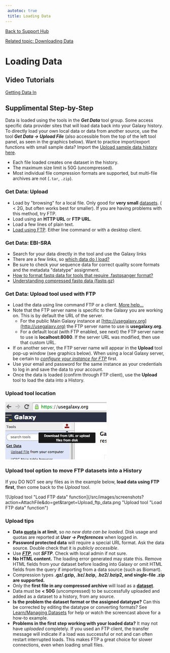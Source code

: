 ```yaml
---
 autotoc: true
 title: Loading Data
---
```

 
[Back to Support Hub](https://galaxyproject.org/support/)

[Related topic: Downloading Data](https://galaxyproject.org/support/download-data/)

# Loading Data

## Video Tutorials

[Getting Data In](https://galaxyproject.org/tutorials/ngs/#getting-ngs-data-in)

## Supplimental Step-by-Step

Data is loaded using the tools in the _**Get Data**_ tool group. Some access specific data provider sites that will load data back into your Galaxy history. To directly load your own local data or data from another source, use the tool _**Get Data → Upload File**_ (also accessible from the top of the left tool panel, as seen in the graphics below). Want to practice import/export functions with small sample data? Import the [Upload sample data history here](https://usegalaxy.org/u/usinggalaxy/h/upload).

*   Each file loaded creates one dataset in the history.
*   The maximum size limit is 50G (uncompressed).
*   Most individual file compression formats are supported, but multi-file archives are not (`.tar`, `.zip`).

### Get Data: Upload

*   Load by "browsing" for a local file. Only good for **very small** [datasets](/learn/managing-datasets). ( < 2G, but often works best for smaller). If you are having problems with this method, try FTP.
*   Load using an **HTTP URL** or **FTP URL**.
*   Load a few lines of plain text.
*   [Load using FTP](/learn/Upload%20via%20FTP). Either line command or with a desktop client.

### Get Data: EBI-SRA

*   Search for your data directly in the tool and use the Galaxy links
*   There are a few links, so [which data do I load?](https://galaxyproject.org/support/ebi-sra-data-load/)
*   Be sure to check your sequence data for correct quality score formats and the metadata "datatype" assignment. 
  * [How to format fastq data for tools that require .fastqsanger format?](https://galaxyproject.org/learn/fastqsanger)
  * [Understanding compressed fastq data (fastq.gz)](https://galaxyproject.org/learn/compressed-fastq)

### Get Data: Upload tool used with FTP

*   Load the data using line command FTP or a client. [More help...](/ftp-upload)
*   Note that the FTP server name is specific to the Galaxy you are working on. This is by default the URL of the server.
    *   For the public Main Galaxy instance at [http://usegalaxy.org](http://usegalaxy.org) the FTP server name to use is **usegalaxy.org**.
    *   For a default local (with FTP enabled, see next) the FTP server name to use is **localhost:8080**. If the server URL was modified, then use that custom URL.
*   If on another server, the FTP server name will appear in the **Upload** tool pop-up window (see graphics below). When using a local Galaxy server, be certain to _[configure your instance for FTP](/src/admin/config/upload-via-ftp)_ first.
*   Use your email and password for the same instance as your credentials to log in and save the data to your account.
*   Once the data is loaded (confirm through FTP client), use the **Upload** tool to load the data into a History.

### Upload tool location

![Upload tool location](/src/images/screenshots/Upload.png "Upload tool location")

### Upload tool option to move FTP datasets into a History

If you DO NOT see any files as in the example below, **load data using FTP first**, then come back to the _Upload_ tool. 

![Upload tool "Load FTP data" function](/src/images/screenshots?action=AttachFile&do=get&target=Upload_ftp_data.png "Upload tool "Load FTP data" function")

### Upload tips

*   **Data [quota](/learn/managing-datasets#Data_size_and_disk_Quotas) is at limit**, so _no new data can be loaded_. Disk usage and quotas are reported at _**User → Preferences**_ when logged in.
*   **Password protected data** will require a special URL format. Ask the data source. Double check that it is _publicly accessible_.
*   Use _**[FTP](/learn/Upload%20via%20FTP)**_, not _**SFTP**_. Check with local admin if not sure.
*   **No HTML content.** The loading error generated may state this. Remove HTML fields from your dataset before loading into Galaxy or omit HTML fields from the query if importing from a data source (such as Biomart).
*   Compression types **.gz/.gzip, .bz/.bzip, .bz2/.bzip2, and single-file .zip are supported.**
*   Only the **first file in any compressed archive** will load as a **[dataset](/learn/managing-datasets)**.
*   Data must be **< 50G** (uncompressed) to be successfully uploaded and added as a dataset to a history, from any source.
*   **Is the problem the dataset format or the assigned datatype?** Can this be corrected by editing the datatype or converting formats? See [Learn/Managing Datasets](/learn/managing-datasets/) for help or watch the screencast above for a how-to example.
*   **Problems in the first step working with your loaded data?** It may not have _uploaded_ completely. If you used an FTP client, the transfer message will indicate if a load was successful or not and can often restart interrupted loads. This makes FTP a great choice for slower connections, even when loading small files.



